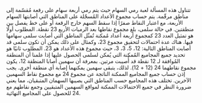 تتناول هذه المسألة لعبة رمي السهام حيث يتم رمي أربعة سهام على رقعة مُقسّمة إلى مناطق مرقّمة.  يتم حساب مجموع الأعداد المُسجّلة على المناطق التي أصابتها السهام الأربعة، مع اعتبار النقاط صفرًا إذا سقط السهم خارج الرقعة أو على خط يفصل بين منطقتين.  في حالة سلمى، بلغ مجموع نقاطها بعد الرميات الأربع 23 نقطة.  المطلوب أولًا هو تمثيل العدد 23 كمجموع أربعة أعداد مُمكنة تُمثّل المناطق التي أصابت سلمى سهامها فيها.  هناك عدة احتمالات لتحقيق مجموع 23،  وكمثال على ذلك يمكن أن تكون سلمى قد أصابت المناطق التالية: 12، 5، 3، 3، حيث مجموع هذه الأعداد هو 23.  المطلوب ثانيًا هو تحديد جميع المجاميع المُمكنة التي يُمكن لسلمى الحصول عليها إذا علمنا أن المنطقة المُوافقة لـ 12 نقطة قد أُصيبت مرتين.  بمعرفة أن سهمين أصابا المنطقة 12، يكون مجموع نقاطهما 24 (12 + 12).  لذلك، يتبقى سهمين يمكنهما إصابة أي منطقة أخرى.  يجب إذن حساب جميع المجاميع الممكنة الناتجة عن مجموع 24 مع مجموع نقاط السهمين الآخرين.  تختلف هذه المجاميع حسب المناطق التي يصيبها السهمان المتبقيان، مما يعني ضرورة  النظر في جميع الاحتمالات الممكنة لمواقع السهمين المتبقيين وجمع نقاطهم مع 24 للحصول على المجاميع النهائية.